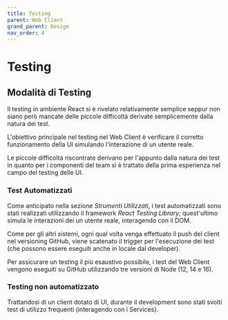 ```yaml
---
title: Testing
parent: Web Client
grand_parent: Design
nav_order: 4
---
```


# Testing

## Modalità di Testing
Il testing in ambiente React si è rivelato relativamente semplice seppur non siano però mancate delle piccole difficoltà derivate semplicemente dalla natura dei test.  

L'obiettivo principale nel testing nel Web Client è verificare il corretto funzionamento della UI simulando l'interazione di un utente reale.  

Le piccole difficoltà riscontrate derivano per l'appunto dalla natura dei test in quanto per i componenti del team si è trattato della prima esperienza nel campo del testing delle UI.

### Test Automatizzati
Come anticipato nella sezione _Strumenti Utilizzati_, i test automatizzati sono stati realizzati utilizzando il framework _React Testing Library_; quest'ultimo simula le interazioni dei un utente reale, interagendo con il DOM.  

Come per gli altri sistemi, ogni qual volta venga effettuato il push del client nel versioning GitHub, viene scatenato il trigger per l'esecuzione dei test (che possono essere eseguiti anche in locale dal developer).

Per assicurare un testing il più esaustivo possibile, i test del Web Client vengono eseguiti su GitHub utilizzando tre versioni di Node (12, 14 e 16).

### Testing non automatizzato
Trattandosi di un client dotato di UI, durante il development sono stati svolti test di utilizzo frequenti (interagendo con i Services).